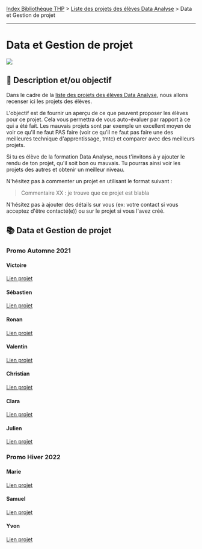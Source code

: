 [Index Bibliothèque THP](https://github.com/TheHackingProject/bibliotheque-THP/wiki) > [Liste des projets des élèves Data Analyse](https://github.com/TheHackingProject/bibliotheque-THP/wiki/liste_projets_data_analyse.md) > Data et Gestion de projet

___

# Data et Gestion de projet

![](https://picsum.photos/1024/400)

## 📄 Description et/ou objectif
Dans le cadre de la [liste des projets des élèves Data Analyse](https://github.com/TheHackingProject/bibliotheque-THP/wiki/liste_projets_data_analyse.md), nous allons recenser ici les projets des élèves.

L'objectif est de fournir un aperçu de ce que peuvent proposer les élèves pour ce projet. Cela vous permettra de vous auto-évaluer par rapport à ce qui a été fait. Les mauvais projets sont par exemple un excellent moyen de voir ce qu'il ne faut PAS faire (voir ce qu'il ne faut pas faire une des meilleures technique d'apprentissage, tmtc) et comparer avec des meilleurs projets.

Si tu es élève de la formation Data Analyse, nous t'invitons à y ajouter le rendu de ton projet, qu'il soit bon ou mauvais. Tu pourras ainsi voir les projets des autres et obtenir un meilleur niveau.

N'hésitez pas à commenter un projet en utilisant le format suivant :

> Commentaire XX : je trouve que ce projet est blabla


N'hésitez pas à ajouter des détails sur vous (ex: votre contact si vous acceptez d'être contacté(e)) ou sur le projet si vous l'avez créé.


## 📚 Data et Gestion de projet

### Promo Automne 2021

#### Victoire
[Lien projet](https://docs.google.com/presentation/d/1Hc_eKla_pbbJzM-o0OX5gqmHgPM92yXpsyb0jIOuVB0/edit#slide=id.g100c3794ef2_0_55)

#### Sébastien
[Lien projet](https://docs.google.com/presentation/d/1Hc_eKla_pbbJzM-o0OX5gqmHgPM92yXpsyb0jIOuVB0/edit#slide=id.p)

#### Ronan
[Lien projet](https://github.com/RonanLamour/StudioMatic)

#### Valentin
[Lien projet](https://github.com/valvermes/ProjetData)

#### Christian
[Lien projet](https://github.com/valvermes/ProjetData)

#### Clara
[Lien projet](https://docs.google.com/presentation/d/1Hc_eKla_pbbJzM-o0OX5gqmHgPM92yXpsyb0jIOuVB0/edit#slide=id.g100c3794ef2_0_451)

#### Julien
[Lien projet](https://github.com/valvermes/ProjetData)

### Promo Hiver 2022

#### Marie
[Lien projet](https://github.com/MarieLebreton/ProjetFinal)

#### Samuel
[Lien projet](https://github.com/SamkaaDev/THPData_final_project)

#### Yvon
[Lien projet](https://github.com/ekwayv8/last-week---monday)

